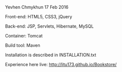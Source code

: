 Yevhen Chmykhun
17 Feb 2016

Front-end: HTML5, CSS3, jQuery

Back-end: JSP, Servlets, Hibernate, MySQL

Container: Tomcat

Build tool: Maven


Installation is described in INSTALLATION.txt
    

Experience here live: http://litu173.github.io/Bookstore/
